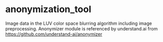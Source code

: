 # anonymization_tool
Image data in the LUV color space blurring algorithm including image preprocessing.
Anonymizer module is referenced by understand.ai from https://github.com/understand-ai/anonymizer

